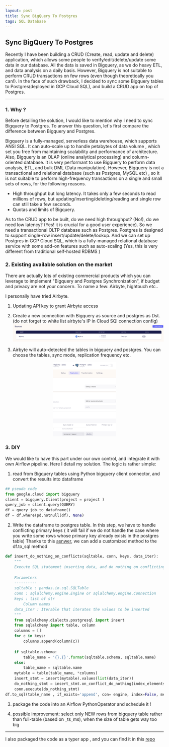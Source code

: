 ```yaml
---
layout: post
title: Sync BigQuery To Postgres 
tags: SQL Database 
---
```


## Sync BigQuery To Postgres

Recently I have been building a CRUD (Create, read, update and delete) application, 
which allows some people to verify/edit/delete/update some data in our database.
All the data is saved in Bigquery, as we do heavy ETL, and data analysis on a daily basis.
However, Bigquery is not suitable to perform CRUD transactions on few rows (even though theoretically you can!). 
In the face of such drawback, I decided to sync some Bigquery tables to Postgres(deployed in GCP Cloud SQL), and build a CRUD app on 
top of Postgres.

---

### 1. Why ?
Before detailing the solution, I would like to mention why I need to sync Bigquery to Postgres. 
To answer this question, let's first compare the difference between Bigquery and Postgres.

Bigquery is a fully-managed, serverless data warehouse, which supports ANSI SQL. It can auto-scale up to handle petabytes of data volume , 
which set you free from maintaining scalability and performance of architecture. Also, 
Bigquery is an OLAP (online analytical processing) and column-oriented database. It is very performant to use Bigquery 
to perform data analysis, ETL, and bulk DML (Data manipulation). However, Bigquery is not a transactional and relational database (such as Postgres, MySQL etc) , so it is not suitable 
to perform high-frequency transactions on a single and small sets of rows, for the following reasons.
- High throughput but long latency. It takes only a few seconds to read millions of rows, but updating/inserting/deleting/reading and single row can still take a few seconds. 
- Quotas and limits of Bigquery.  

As to the CRUD app to be built, do we need high throughput? (No!), do we need low latency? (Yes! it is crucial for a good user experience).
So we need a transactional OLTP database such as Postgres. Postgres is designed to support single-row insert/update/delete/lookup. 
And we can set up Postgres in GCP Cloud SQL, 
which is a fully-managed  relational database service with some add-on features such as auto-scaling (Yes, this is very different from traditional self-hosted RDBMS ) 



### 2. Existing available solution on the market 
There are actually lots of existing commercial products which you can leverage to implement "Bigquery and Postgres Synchronization", 
if budget and privacy are not your concern.
To name a few: Airbyte, hightouch etc..


I personally have tried Airbyte.
1. Updating API key to grant Airbyte access
2. Create a new connection with Bigquery as source and postgres as Dst.
(do not forget to white list airbyte's IP in Cloud SQl connection config)
![airbyte1](/resources/images/post1/airbyte1.png)

3. Airbyte will auto-detected the tables in bigquery and postgres.  You can choose the tables, sync mode, replication frequency etc.
<p align="center">
<img src="/resources/images/post1/airbyte2.png" alt="airbyte2" width="200"/>
</p>

### 3. DIY
We would like to have this part under our own control, and integrate it with own Airflow pipeline. 
Here I detail my solution. The logic is rather simple:
1. read from Bigquery tables using Python bigquery client connector, and convert the results into dataframe
```python
## pseudo code
from google.cloud import bigquery
client = bigquery.Client(project = project )
query_job = client.query(QUERY)
df = query_job.to_dataframe()
df = df.where(pd.notnull(df), None)
```
2. Write the dataframe to postgres table. In this step, we have to handle conflicting primary keys 
( it will fail if we do not handle the case where you write some rows whose primary key already exists in the postgres table)
 Thanks to this [asnwer](https://stackoverflow.com/a/69662582), we can add a customized method to the df.to_sql method
```python
def insert_do_nothing_on_conflicts(sqltable, conn, keys, data_iter):
    """
    Execute SQL statement inserting data, and do nothing on conflicting primary keys

    Parameters
    ----------
    sqltable : pandas.io.sql.SQLTable
    conn : sqlalchemy.engine.Engine or sqlalchemy.engine.Connection
    keys : list of str
        Column names
    data_iter : Iterable that iterates the values to be inserted
    """
    from sqlalchemy.dialects.postgresql import insert
    from sqlalchemy import table, column
    columns = []
    for c in keys:
        columns.append(column(c))

    if sqltable.schema:
        table_name = '{}.{}'.format(sqltable.schema, sqltable.name)
    else:
        table_name = sqltable.name
    mytable = table(table_name, *columns)
    insert_stmt = insert(mytable).values(list(data_iter))
    do_nothing_stmt = insert_stmt.on_conflict_do_nothing(index_elements=[primaryKey])
    conn.execute(do_nothing_stmt)
df.to_sql(table_name , if_exists='append', con= engine, index=False, method=insert_do_nothing_on_conflicts, chunksize=chunksize)
```

3. package the code into an Airflow PythonOperator and schedule it !

4. possible improvement: select only NEW rows from bigquery table rather than full-table (based on _ts_ms), when the size of table gets way too big

---

I also packaged the code as a typer app , and you can find it in this [repo](https://github.com/yyfhust/Sync_Bigquery_to_Postgres)



